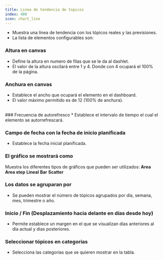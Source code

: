 ```yaml
---
title: Linea de tendencia de topicos
index: 400
icon: chart_line
---
```

* Muestra una línea de tendencia con los tópicos reales y las previsiones.
* La lista de elementos configurables son:

### Altura en canvas
* Define la altura en numero de filas que se le da al dashlet.
* El valor de la altura oscilará entre 1 y 4. Donde con 4 ocupará el 100% de la página.

### Anchura en canvas
* Establece el ancho que ocupará el elemento en el dashboard.
* El valor máximo permitido es de 12 (100% de anchura).

<br/>
### Frecuencia de autorefresco
* Establece el intervalo de tiempo el cual el elemento se autorrefrescará.


### Campo de fecha con la fecha de inicio planificada
* Establece la fecha inicial planificada.

### El gráfico se mostrará como
Muestra los diferentes tipos de gráficos que pueden ser utilizados:
    **Area**
    **Area step**
    **Lineal**
    **Bar**
    **Scatter**

### Los datos se agruparan por
* Se pueden mostrar el número de tópicos agrupados por día, semana, mes, trimestre o año.

### Inicio / Fin (Desplazamiento hacia delante en días desde hoy)
* Permite establece un margen en el que se visualizan días anteriores al día actual y dias posteriores.

### Seleccionar tópicos en categorias
* Selecciona las categorías que se quieren mostrar en la tabla.